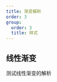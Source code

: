 ```yaml
---
title: 渐变解析
order: 3
group:
  order: 3
  title: 样式
---
```


## 线性渐变

测试线性渐变的解析

<code src="./demos/LineGradient.tsx" />
